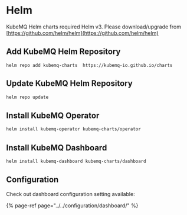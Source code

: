 # Helm

KubeMQ Helm charts required Helm v3. Please download/upgrade from [https://github.com/helm/helm](https://github.com/helm/helm)

## Add KubeMQ Helm Repository

```text
helm repo add kubemq-charts  https://kubemq-io.github.io/charts
```

## Update KubeMQ Helm Repository

```bash
helm repo update
```

## Install KubeMQ Operator

```bash
helm install kubemq-operator kubemq-charts/operator
```

## Install KubeMQ Dashboard

```bash
helm install kubemq-dashboard kubemq-charts/dashboard
```

## Configuration

Check out dashboard configuration setting available:

{% page-ref page="../../configuration/dashboard/" %}

